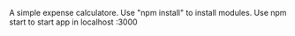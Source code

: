 A simple expense calculatore.
Use "npm install" to install modules.
Use npm start to start app in localhost :3000
